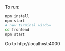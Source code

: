 To run:

```sh
npm install
npm start
# new terminal window
cd frontend
npm start
```

Go to
http://localhost:4000
